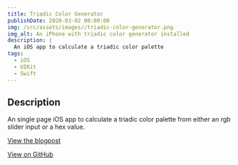 ```yaml
---
title: Triadic Color Generator
publishDate: 2020-03-02 00:00:00
img: /src/assets/images//triadic-color-generator.png
img_alt: An iPhone with triadic color generator installed
description: |
  An iOS app to calculate a triadic color palette
tags:
  - iOS
  - UIKit
  - Swift
---
```

## Description
An single page iOS app to calculate a triadic color palette from either an rgb slider input or a hex value.

[View the blogpost](/blog/2021/10/ios-triadic-color)

[View on GitHub](https://github.com/kaischuygon/mobile-app-dev/tree/master/triadic)